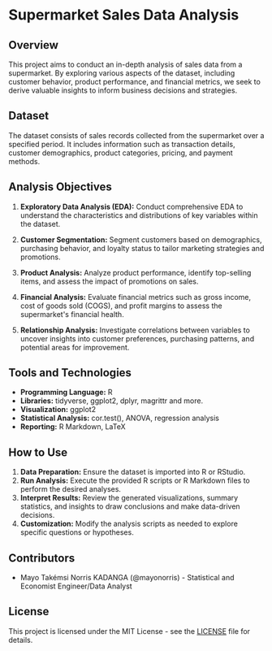 
# Supermarket Sales Data Analysis

## Overview

This project aims to conduct an in-depth analysis of sales data from a supermarket. By exploring various aspects of the dataset, including customer behavior, product performance, and financial metrics, we seek to derive valuable insights to inform business decisions and strategies.

## Dataset

The dataset consists of sales records collected from the supermarket over a specified period. It includes information such as transaction details, customer demographics, product categories, pricing, and payment methods.

## Analysis Objectives

1. **Exploratory Data Analysis (EDA):** Conduct comprehensive EDA to understand the characteristics and distributions of key variables within the dataset.

2. **Customer Segmentation:** Segment customers based on demographics, purchasing behavior, and loyalty status to tailor marketing strategies and promotions.

3. **Product Analysis:** Analyze product performance, identify top-selling items, and assess the impact of promotions on sales.

4. **Financial Analysis:** Evaluate financial metrics such as gross income, cost of goods sold (COGS), and profit margins to assess the supermarket's financial health.

5. **Relationship Analysis:** Investigate correlations between variables to uncover insights into customer preferences, purchasing patterns, and potential areas for improvement.

## Tools and Technologies

- **Programming Language:** R
- **Libraries:** tidyverse, ggplot2, dplyr, magrittr and more.
- **Visualization:** ggplot2
- **Statistical Analysis:** cor.test(), ANOVA, regression analysis
- **Reporting:** R Markdown, LaTeX

## How to Use

1. **Data Preparation:** Ensure the dataset is imported into R or RStudio.
2. **Run Analysis:** Execute the provided R scripts or R Markdown files to perform the desired analyses.
3. **Interpret Results:** Review the generated visualizations, summary statistics, and insights to draw conclusions and make data-driven decisions.
4. **Customization:** Modify the analysis scripts as needed to explore specific questions or hypotheses.

## Contributors

- Mayo Takémsi Norris KADANGA (@mayonorris) - Statistical and Economist Engineer/Data Analyst

## License

This project is licensed under the MIT License - see the [LICENSE](LICENSE) file for details.
